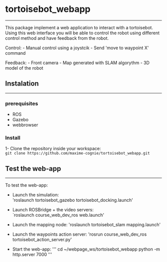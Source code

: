 # tortoisebot_webapp

---

This package implement a web application to interact with a tortoisebot.
Using this web interface you will be able to control the robot using different control method and have feedback from the robot.

Control:
    - Manual control using a joystcik
    - Send 'move to waypoint X' command

Feedback:
    - Front camera
    - Map generated with SLAM algorythm
    - 3D model of the robot


## Instalation
---

### prerequisites

- ROS
- Gazebo
- webbrowser         

### Install

 1- Clone the repository inside your workspace:  
`git clone https://github.com/maxime-cognie/tortoisebot_webapp.git`  


## Test the web-app
---

To test the web-app:    
- Launch the simulation:   
'roslaunch tortoisebot_gazebo tortoisebot_docking.launch'

- Launch ROSBridge + the video servers:      
`roslaunch course_web_dev_ros web.launch' 

- Launch the mapping node:
'roslaunch tortoisebot_slam mapping.launch'

- Launch the waypoints action server:
'rosrun course_web_dev_ros tortoisebot_action_server.py'

- Start the web-app:
'''
cd ~/webpage_ws/tortoisebot_webapp
python -m http.server 7000
'''